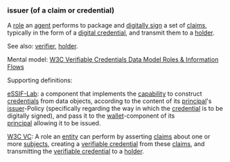 ### issuer (of a claim or credential)

<p class="c8"><span>A </span><span class="c2"><a class="c3" href="#h.sf54cyuamo6x">role</a></span><span>&nbsp;an </span><span class="c2"><a class="c3" href="#h.6xkhfkjpo6xg">agent</a></span><span>&nbsp;performs to package and </span><span class="c2"><a class="c3" href="#h.s93np0i5rcne">digitally sign</a></span><span>&nbsp;a set of </span><span class="c2"><a class="c3" href="#h.akieli6njkk5">claims</a></span><span>, typically in the form of a </span><span class="c2"><a class="c3" href="#h.ddna9lucn4k6">digital credential</a></span><span>, and transmit them to a </span><span class="c2"><a class="c3" href="#h.64mptmm24w7u">holder</a></span><span class="c0">.</span></p><p class="c8"><span>See also: </span><span class="c2"><a class="c3" href="#h.xfewd7t01hu0">verifier</a></span><span>, </span><span class="c2"><a class="c3" href="#h.64mptmm24w7u">holder</a></span><span>.</span></p><p class="c8"><span>Mental model: </span><span class="c2"><a class="c3" href="https://www.google.com/url?q=https://www.w3.org/TR/vc-data-model/%23roles&amp;sa=D&amp;source=editors&amp;ust=1706779842722518&amp;usg=AOvVaw150ogAnbCwfte3guc60btb">W3C Verifiable Credentials Data Model Roles &amp; Information Flows</a></span></p><p class="c8"><span class="c0">Supporting definitions:</span></p><p class="c8"><span class="c2"><a class="c3" href="https://www.google.com/url?q=https://essif-lab.github.io/framework/docs/essifLab-glossary%23issuer&amp;sa=D&amp;source=editors&amp;ust=1706779842723001&amp;usg=AOvVaw17UdenQrREOsddDDE5zUHY">eSSIF-Lab</a></span><span>: a component that implements the </span><span class="c2"><a class="c3" href="https://www.google.com/url?q=https://essif-lab.github.io/framework/docs/terms/capability&amp;sa=D&amp;source=editors&amp;ust=1706779842723227&amp;usg=AOvVaw2OjbORDj4fLN6TBpax5uYF">capability</a></span><span>&nbsp;to construct </span><span class="c2"><a class="c3" href="https://www.google.com/url?q=https://essif-lab.github.io/framework/docs/terms/credential&amp;sa=D&amp;source=editors&amp;ust=1706779842723415&amp;usg=AOvVaw3-1HJVCJ1We_TGdciZ2wGh">credentials</a></span><span>&nbsp;from data objects, according to the content of its </span><span class="c2"><a class="c3" href="https://www.google.com/url?q=https://essif-lab.github.io/framework/docs/terms/principal&amp;sa=D&amp;source=editors&amp;ust=1706779842723617&amp;usg=AOvVaw1cahQiq3NvB_EmYgkKosps">principal</a></span><span>'s </span><span class="c2"><a class="c3" href="https://www.google.com/url?q=https://essif-lab.github.io/framework/docs/terms/issuer&amp;sa=D&amp;source=editors&amp;ust=1706779842723895&amp;usg=AOvVaw0DQgxvTQed8vYkokrYYBbA">issuer</a></span><span>-Policy (specifically regarding the way in which the </span><span class="c2"><a class="c3" href="https://www.google.com/url?q=https://essif-lab.github.io/framework/docs/terms/credential&amp;sa=D&amp;source=editors&amp;ust=1706779842724144&amp;usg=AOvVaw04azYkpnC0dcvRlzp75NGb">credential</a></span><span>&nbsp;is to be digitally signed), and pass it to the </span><span class="c2"><a class="c3" href="https://www.google.com/url?q=https://essif-lab.github.io/framework/docs/terms/wallet&amp;sa=D&amp;source=editors&amp;ust=1706779842724399&amp;usg=AOvVaw2-PyMKY0eF2lvmoL76WtPh">wallet</a></span><span>-component of its </span><span class="c2"><a class="c3" href="https://www.google.com/url?q=https://essif-lab.github.io/framework/docs/terms/principal&amp;sa=D&amp;source=editors&amp;ust=1706779842724627&amp;usg=AOvVaw3PIXJ-kdAQMewNTZh6ksnY">principal</a></span><span class="c0">&nbsp;allowing it to be issued.</span></p><p class="c8"><span class="c2"><a class="c3" href="https://www.google.com/url?q=https://www.w3.org/TR/vc-data-model/%23terminology&amp;sa=D&amp;source=editors&amp;ust=1706779842724885&amp;usg=AOvVaw2TXFrsYBj4Y5OmJ_rZVDDc">W3C VC</a></span><span>: A role an </span><span class="c2"><a class="c3" href="https://www.google.com/url?q=https://www.w3.org/TR/vc-data-model/%23dfn-entities&amp;sa=D&amp;source=editors&amp;ust=1706779842725082&amp;usg=AOvVaw1hMjxYo1s8D7s3iOBJ9f5I">entity</a></span><span>&nbsp;can perform by asserting </span><span class="c2"><a class="c3" href="https://www.google.com/url?q=https://www.w3.org/TR/vc-data-model/%23dfn-claims&amp;sa=D&amp;source=editors&amp;ust=1706779842725270&amp;usg=AOvVaw0fUc-sDLfjGD_9r32z6fcY">claims</a></span><span>&nbsp;about one or more </span><span class="c2"><a class="c3" href="https://www.google.com/url?q=https://www.w3.org/TR/vc-data-model/%23dfn-subjects&amp;sa=D&amp;source=editors&amp;ust=1706779842725527&amp;usg=AOvVaw1dHs2pR2qtEKdBKBZTAKwr">subjects</a></span><span>, creating a </span><span class="c2"><a class="c3" href="https://www.google.com/url?q=https://www.w3.org/TR/vc-data-model/%23dfn-verifiable-credentials&amp;sa=D&amp;source=editors&amp;ust=1706779842725728&amp;usg=AOvVaw1eFQ7c7Lvzkr43p9bzEP6o">verifiable credential</a></span><span>&nbsp;from these </span><span class="c2"><a class="c3" href="https://www.google.com/url?q=https://www.w3.org/TR/vc-data-model/%23dfn-claims&amp;sa=D&amp;source=editors&amp;ust=1706779842726031&amp;usg=AOvVaw2Yq_n8x4bnvV3pOU4XCE31">claims</a></span><span>, and transmitting the </span><span class="c2"><a class="c3" href="https://www.google.com/url?q=https://www.w3.org/TR/vc-data-model/%23dfn-verifiable-credentials&amp;sa=D&amp;source=editors&amp;ust=1706779842726286&amp;usg=AOvVaw1-mWVTGxjdUDktD8FKasKT">verifiable credential</a></span><span>&nbsp;to a </span><span class="c2"><a class="c3" href="https://www.google.com/url?q=https://www.w3.org/TR/vc-data-model/%23dfn-holders&amp;sa=D&amp;source=editors&amp;ust=1706779842726539&amp;usg=AOvVaw3wtRrn1CmHhDhSp4t8_c95">holder</a></span><span class="c0">.</span></p>